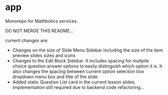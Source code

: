 # app
Monorepo for Mathbotics services.

DO NOT MERGE THIS README...

current changes are:
- Changes on the size of Slide Menu Sidebar including the size of the item preview slides sizes and icons
- Changes to the Edit Block Sidebar. It includes spacing for multpile choice question answer options to easily distinguish which option it is.
  It also changes the spacing between current option selection box dropdown menu box and title of the slide.
- Added static Question List card in the current lesson slides. Implementation still required due to backend code refactoring...
